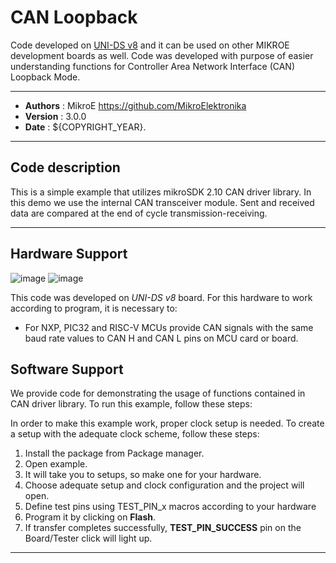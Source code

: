 # CAN Loopback

Code developed on [UNI-DS v8](https://www.mikroe.com/uni-ds-v8) and it can be used on other MIKROE development boards as well. Code was developed with purpose of easier understanding functions for Controller Area Network Interface (CAN) Loopback Mode.

---

- **Authors**     : MikroE https://github.com/MikroElektronika
- **Version**     : 3.0.0
- **Date**        : ${COPYRIGHT_YEAR}.

---

## Code description

This is a simple example that utilizes mikroSDK 2.10 CAN driver library.
In this demo we use the internal CAN transceiver module. Sent and received data
are compared at the end of cycle transmission-receiving.

---

## Hardware Support

![image](https://download.mikroe.com/images/mikrosdk/v2/demos/democan/demo-can-pins-mcu-card.png)
![image](https://download.mikroe.com/images/mikrosdk/v2/demos/democan/demo-can-pins-easypic-board.png)

This code was developed on *UNI-DS v8* board. For this hardware to work according to program, it is necessary to:

- For NXP, PIC32 and RISC-V MCUs provide CAN signals with the same baud rate values to CAN H and CAN L pins on MCU card or board.

## Software Support

We provide code for demonstrating the usage of functions contained in CAN driver library. To run this example, follow these steps:

In order to make this example work, proper clock setup is needed. To create a setup with the adequate clock scheme, follow these steps:

1. Install the package from Package manager.
2. Open example.
3. It will take you to setups, so make one for your hardware.
4. Choose adequate setup and clock configuration and the project will open.
5. Define test pins using TEST_PIN_x macros according to your hardware
6. Program it by clicking on **Flash**.
7. If transfer completes successfully, **TEST_PIN_SUCCESS** pin on the Board/Tester click will light up.

---
